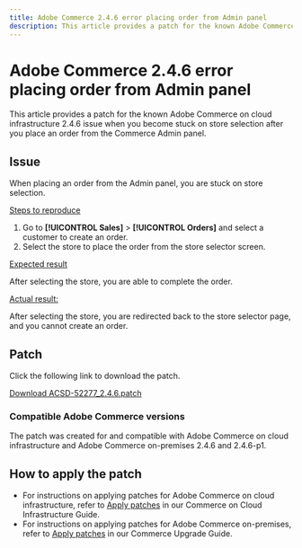 ```yaml
---
title: Adobe Commerce 2.4.6 error placing order from Admin panel
description: This article provides a patch for the known Adobe Commerce on cloud infrastructure 2.4.6 issue when you become stuck on store selection after you place an order from the Commerce Admin panel.
---
```


# Adobe Commerce 2.4.6 error placing order from Admin panel

This article provides a patch for the known Adobe Commerce on cloud infrastructure 2.4.6 issue when you become stuck on store selection after you place an order from the Commerce Admin panel.

## Issue

When placing an order from the Admin panel, you are stuck on store selection.

<u>Steps to reproduce</u>

1. Go to **[!UICONTROL Sales]** > **[!UICONTROL Orders]** and select a customer to create an order.
2. Select the store to place the order from the store selector screen.

<u>Expected result</u>

After selecting the store, you are able to complete the order.

<u>Actual result:</u>

After selecting the store, you are redirected back to the store selector page, and you cannot create an order.

## Patch

Click the following link to download the patch.

 [Download ACSD-52277_2.4.6.patch](assets/ACSD-52277_2.4.6.patch.zip)

### Compatible Adobe Commerce versions

The patch was created for and compatible with Adobe Commerce on cloud infrastructure and Adobe Commerce on-premises 2.4.6 and 2.4.6-p1.

## How to apply the patch

* For instructions on applying patches for Adobe Commerce on cloud infrastructure, refer to [Apply patches](/docs/commerce-cloud-service/user-guide/develop/upgrade/apply-patches.html) in our Commerce on Cloud Infrastructure Guide.
* For instructions on applying patches for Adobe Commerce on-premises, refer to [Apply patches](/docs/commerce-operations/upgrade-guide/patches/apply.html?lang=en#composer) in our Commerce Upgrade Guide.
